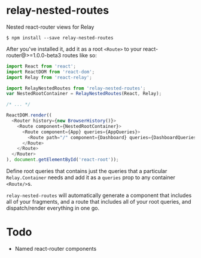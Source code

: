 relay-nested-routes
=========================
Nested react-router views for Relay

    $ npm install --save relay-nested-routes

After you've installed it, add it as a root `<Route>` to your react-router@>=1.0.0-beta3 routes like so:

```js
import React from 'react';
import ReactDOM from 'react-dom';
import Relay from 'react-relay';

import RelayNestedRoutes from 'relay-nested-routes';
var NestedRootContainer = RelayNestedRoutes(React, Relay);

/* ... */

ReactDOM.render((
  <Router history={new BrowserHistory()}>
    <Route component={NestedRootContainer}>
      <Route component={App} queries={AppQueries}>
        <Route path="/" component={Dashboard} queries={DashboardQueries}/>
      </Route>
    </Route>
  </Router>
), document.getElementById('react-root'));
```

Define root queries that contains just the queries that a particular `Relay.Container` needs and add it as a `queries` prop to any container `<Route/>`s.

`relay-nested-routes` will automatically generate a component that includes all of your fragments, and a route that includes all of your root queries, and dispatch/render everything in one go.

# Todo

* Named react-router components
